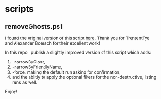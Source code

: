 # scripts
## removeGhosts.ps1
I found the original version of this script [here](https://theorypc.ca/2017/06/28/remove-ghost-devices-natively-with-powershell/?unapproved=10049&moderation-hash=10c8951dd7472325cbcaeed99af2ec9e).
Thank you for TrententTye and Alexander Boersch for their excellent work!

In this repo I publish a slightly improved version of this script which adds:
1. -narrowByClass,
1. -narrowByFriendlyName,
1. -force, making the default run asking for confirmation,
1. and the ablitiy to apply the optional filters for the non-destructive, listing runs as well.

Enjoy!
